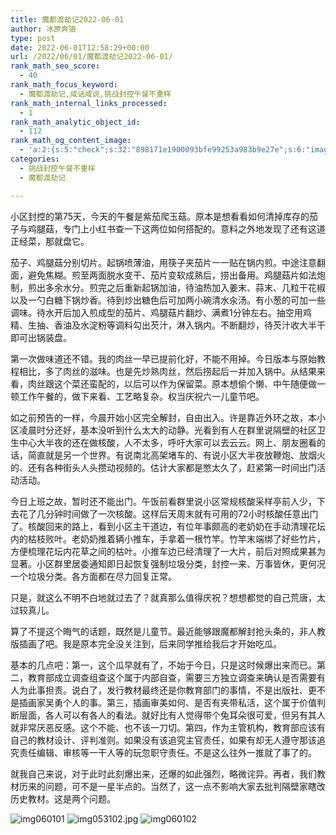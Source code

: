 ```yaml
---
title: 魔都渡劫记2022-06-01
author: 冰原奔狼
type: post
date: 2022-06-01T12:58:29+00:00
url: /2022/06/01/魔都渡劫记2022-06-01/
rank_math_seo_score:
  - 40
rank_math_focus_keyword:
  - 魔都渡劫记,咸话咸说,挑战封控午餐不重样
rank_math_internal_links_processed:
  - 1
rank_math_analytic_object_id:
  - 112
rank_math_og_content_image:
  - 'a:2:{s:5:"check";s:32:"898171e1900093bfe99253a983b9e27e";s:6:"images";a:0:{}}'
categories:
  - 挑战封控午餐不重样
  - 魔都渡劫记

---
```

小区封控的第75天，今天的午餐是紫茄爬玉菇。原本是想看看如何清掉库存的茄子与鸡腿菇，专门上小红书查一下这两位如何搭配的。意料之外地发现了还有这道正经菜，那就盘它。

茄子、鸡腿菇分别切片。起锅喷薄油，用筷子夹茄片一一贴在锅内煎。中途注意翻面，避免焦糊。煎至两面脱水变干、茄片变软成熟后，捞出备用。鸡腿菇片如法炮制，煎出多余水分。煎完之后重新起锅加油，待油热加入姜末、蒜末、几粒干花椒以及一勺白糖下锅炒香。待到炒出糖色后可加两小碗清水汆汤。有小葱的可加一些调味。待水开后加入煎成型的茄片、鸡腿菇片翻炒、满煮1分钟左右。抽空用鸡精、生抽、香油及水淀粉等调料勾出芡汁，淋入锅内。不断翻炒，待芡汁收大半干即可出锅装盘。

第一次做味道还不错。我的肉丝一早已提前化好，不能不用掉。今日版本与原始教程相比，多了肉丝的滋味。也是先炒熟肉丝，然后捞起后一并加入锅中。从结果来看，肉丝跟这个菜还蛮配的，以后可以作为保留菜。原本想偷个懒、中午随便做一顿工作午餐的，做下来看、工艺略复杂。权当庆祝六一儿童节吧。

如之前预告的一样，今晨开始小区完全解封，自由出入。许是靠近外环之故，本小区凌晨时分还好，基本没听到什么太大的动静。光看到有人在群里说隔壁的社区卫生中心大半夜的还在做核酸，人不太多，呼吁大家可以去云云。网上、朋友圈看的话，简直就是另一个世界。有说南北高架堵车的、有说小区大半夜放鞭炮、放烟火的、还有各种街头人头攒动视频的。估计大家都是憋太久了，赶紧第一时间出门活动活动。

今日上班之故，暂时还不能出门。午饭前看群里说小区常规核酸采样亭前人少，下去花了几分钟时间做了一次核酸。这样后天周末就有可用的72小时核酸任意出门了。核酸回来的路上，看到小区主干道边，有位年事颇高的老奶奶在手动清理花坛内的枯枝败叶。老奶奶推着辆小推车，手拿着一根竹竿。竹竿末端绑了好些竹片，方便梳理花坛内花草之间的枯叶。小推车边已经清理了一大片，前后对照成果甚为显著。小区群里居委通知即日起恢复强制垃圾分类，封控一来、万事皆休，更何况一个垃圾分类。各方面都在尽力回复正常。

只是，就这么不明不白地就过去了？就真那么值得庆祝？想想都觉的自己荒唐，太过较真儿。

算了不提这个晦气的话题，既然是儿童节。最近能够跟魔都解封抢头条的，非人教版插画了吧。我是原本完全没关注到，后来同学推给我后才开始吃瓜。

基本的几点吧：第一，这个瓜早就有了，不始于今日，只是这时候爆出来而已。第二，教育部成立调查组查这个属于内部自查，需要三方独立调查来确认是否需要有人为此事担责。说白了，发行教材最终还是你教育部门的事情，不是出版社、更不是插画家吴勇个人的事。第三，插画审美如何、是否有夹带私活，这个属于价值判断层面，各人可以有各人的看法。就好比有人觉得带个兔耳朵很可爱，但另有其人就非常厌恶反感。这个不能、也不该一刀切。第四，作为主管机构，教育部应该有自己的教材设计、评判准则。如果没有该追究主官责任，如果有却无人遵守那该追究责任编辑、审核等一干人等的玩忽职守责任。不是这么往外一推就了事了的。

就我自己来说，对于此时此刻爆出来，还爆的如此强烈，略微诧异。再者，我们教材历来的问题，可不是一星半点的。当然了，这一点不影响大家去批判隔壁家瞎改历史教材。这是两个问题。

<img decoding="async" src="https://i0.wp.com/s2.loli.net/2022/06/01/hMGbiE86muQop2x.jpg?w=640&#038;ssl=1" alt="img060101" data-recalc-dims="1" />  
<img decoding="async" src="https://i0.wp.com/s2.loli.net/2022/05/31/sUoLZg2rY8fvTXz.jpg?w=640&#038;ssl=1" alt="img053102.jpg" data-recalc-dims="1" />  
<img decoding="async" src="https://i0.wp.com/s2.loli.net/2022/06/01/LzCmA8tjEpOkRnU.jpg?w=640&#038;ssl=1" alt="img060102" data-recalc-dims="1" />